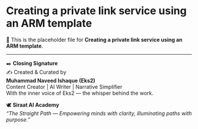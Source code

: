 # Creating a private link service using an ARM template

📝 This is the placeholder file for **Creating a private link service using an ARM template**.

---

✒️ **Closing Signature**  
✍️ Created & Curated by  
**Muhammad Naveed Ishaque (Eks2)**  
Content Creator | AI Writer | Narrative Simplifier  
With the inner voice of Eks2 — the whisper behind the work.  

🕊️ **Siraat AI Academy**  
_“The Straight Path — Empowering minds with clarity, illuminating paths with purpose.”_  
